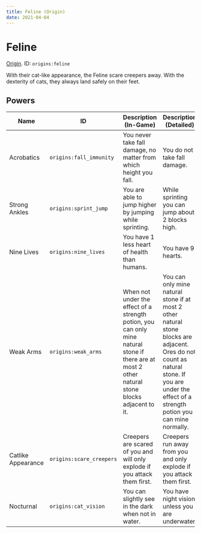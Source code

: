 ```yaml
---
title: Feline (Origin)
date: 2021-04-04
---
```

# Feline

[Origin](../misc/origins.md). ID: `origins:feline`

With their cat-like appearance, the Feline scare creepers away. With the dexterity of cats, they always land safely on their feet.

## Powers

Name | ID | Description (In-Game) | Description (Detailed)
-----|----|-----------------------|------------------------
Acrobatics | `origins:fall_immunity` | You never take fall damage, no matter from which height you fall. | You do not take fall damage.
Strong Ankles| `origins:sprint_jump` | You are able to jump higher by jumping while sprinting. | While sprinting you can jump about 2 blocks high.
Nine Lives | `origins:nine_lives` | You have 1 less heart of health than humans. | You have 9 hearts.
Weak Arms | `origins:weak_arms` | When not under the effect of a strength potion, you can only mine natural stone if there are at most 2 other natural stone blocks adjacent to it. | You can only mine natural stone if at most 2 other natural stone blocks are adjacent. Ores do not count as natural stone. If you are under the effect of a strength potion you can mine normally.
Catlike Appearance | `origins:scare_creepers` | Creepers are scared of you and will only explode if you attack them first. | Creepers run away from you and only explode if you attack them first.
Nocturnal | `origins:cat_vision` | You can slightly see in the dark when not in water. | You have night vision unless you are underwater.
